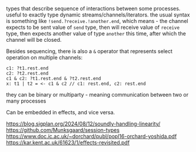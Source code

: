 types that describe sequence of interactions between some processes.
useful to exactly type dynamic streams/channels/iterators.
the usual syntax is something like `!send.?receive.!another.end`, which means - the channel expects to be sent value of `send` type, then will receive value of `receive` type, then expects another value of type `another` this time, after which the channel will be closed.

Besides sequencing, there is also a `&` operator that represents select operation on multiple channels:
```
c1: ?t1.rest.end
c2: ?t2.rest.end
c1 & c2: ?t1.rest.end & ?t2.rest.end
x: t1 | t2 = <- c1 & c2 // c1: rest.end, c2: rest.end
```

they can be binary or multiparty - meaning communication between two or many processes

Can be embedded in effects, and vice versa.

https://blog.sigplan.org/2024/08/12/soundly-handling-linearity/
https://github.com/Munksgaard/session-types
https://www.doc.ic.ac.uk/~dorchard/publ/popl16-orchard-yoshida.pdf
https://kar.kent.ac.uk/61623/1/effects-revisited.pdf

